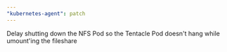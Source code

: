 ```yaml
---
"kubernetes-agent": patch
---
```


Delay shutting down the NFS Pod so the Tentacle Pod doesn't hang while umount'ing the fileshare
